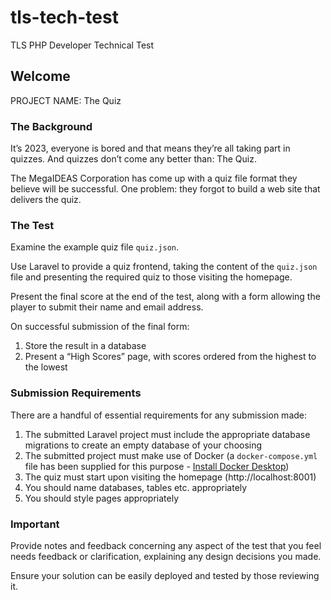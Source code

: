# tls-tech-test
TLS PHP Developer Technical Test

## Welcome

PROJECT NAME: The Quiz

### The Background

It’s 2023, everyone is bored and that means they’re all taking part in quizzes. And quizzes don’t come any better than: The Quiz.

The MegaIDEAS Corporation has come up with a quiz file format they believe will be successful. One problem: they forgot to build a web site that delivers the quiz.

### The Test

Examine the example quiz file ``quiz.json``.

Use Laravel to provide a quiz frontend, taking the content of the ``quiz.json`` file and presenting the required quiz to those visiting the homepage.

Present the final score at the end of the test, along with a form allowing the player to submit their name and email address.

On successful submission of the final form:

  1. Store the result in a database
  1. Present a “High Scores” page, with scores ordered from the highest to the lowest


### Submission Requirements

There are a handful of essential requirements for any submission made:

  1. The submitted Laravel project must include the appropriate database migrations to create an empty database of your choosing
  1. The submitted project must make use of Docker (a ``docker-compose.yml`` file has been supplied for this purpose - [Install Docker Desktop](
https://www.docker.com/products/docker-desktop/))
  1. The quiz must start upon visiting the homepage (http://localhost:8001)
  1. You should name databases, tables etc. appropriately
  1. You should style pages appropriately


### Important

Provide notes and feedback concerning any aspect of the test that you feel needs feedback or clarification, explaining any design decisions you made.

Ensure your solution can be easily deployed and tested by those reviewing it.
